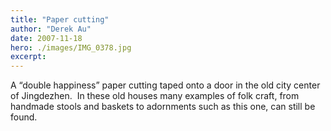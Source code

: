 ```yaml
---
title: "Paper cutting"
author: "Derek Au"
date: 2007-11-18
hero: ./images/IMG_0378.jpg
excerpt: 
---
```


A “double happiness” paper cutting taped onto a door in the old city center of Jingdezhen.  In these old houses many examples of folk craft, from handmade stools and baskets to adornments such as this one, can still be found.

